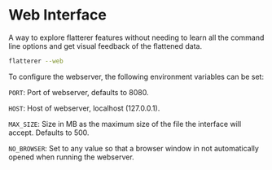# Web Interface

A way to explore flatterer features without needing to learn all the command line options and get visual feedback of the flattened data.

```bash 
flatterer --web
```

To configure the webserver, the following environment variables can be set:

`PORT`: Port of webserver, defaults to 8080.

`HOST`: Host of webserver, localhost (127.0.0.1).

`MAX_SIZE`: Size in MB as the maximum size of the file the interface will accept. Defaults to 500.

`NO_BROWSER`: Set to any value so that a browser window in not automatically opened when running the webserver.
